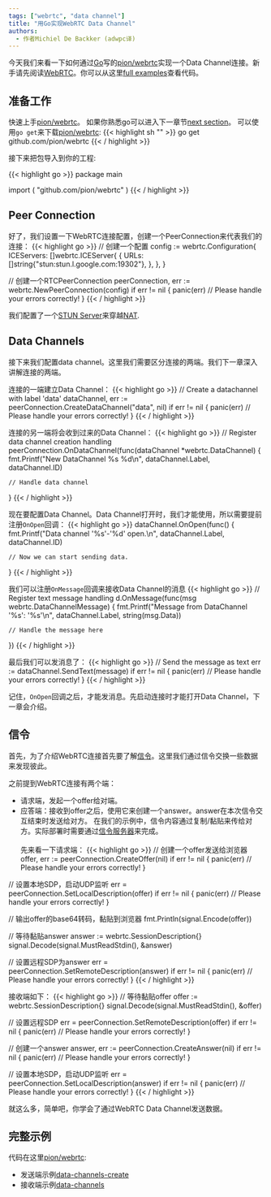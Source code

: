 ```yaml
---
tags: ["webrtc", "data channel"]
title: "用Go实现WebRTC Data Channel"
authors:
  - 作者Michiel De Backker (adwpc译)
---
```


今天我们来看一下如何通过[Go](https://golang.org/)写的[pion/webrtc](https://github.com/pion/webrtc)实现一个Data Channel连接。新手请先阅读[WebRTC](/knowledge-base/webrtc/)。你可以从这里[full examples](#full-examples)查看代码。

## 准备工作
快速上手[pion/webrtc](https://github.com/pion/webrtc)。
如果你熟悉go可以进入下一章节[next section](#peer-connection)。
可以使用`go get`来下载[pion/webrtc](https://github.com/pion/webrtc):
{{< highlight sh "" >}}
go get github.com/pion/webrtc
{{< / highlight >}}

接下来把包导入到你的工程:

{{< highlight go >}}
package main

import (
	"github.com/pion/webrtc"
)
{{< / highlight >}}

## Peer Connection
好了，我们设置一下WebRTC连接配置，创建一个PeerConnection来代表我们的连接：
{{< highlight go >}}
// 创建一个配置
config := webrtc.Configuration{
    ICEServers: []webrtc.ICEServer{
        {
            URLs: []string{"stun:stun.l.google.com:19302"},
        },
    },
}

// 创建一个RTCPeerConnection
peerConnection, err := webrtc.NewPeerConnection(config)
if err != nil {
    panic(err) // Please handle your errors correctly!
}
{{< / highlight >}}

我们配置了一个[STUN Server](/knowledge-base/webrtc/webrtc-architecture/#stun-server)来穿越[NAT](/knowledge-base/webrtc/webrtc-intro/#network-address-translation).

## Data Channels
接下来我们配置data channel。这里我们需要区分连接的两端。我们下一章深入讲解连接的两端。

连接的一端建立Data Channel：
{{< highlight go >}}
// Create a datachannel with label 'data'
dataChannel, err := peerConnection.CreateDataChannel("data", nil)
if err != nil {
    panic(err) // Please handle your errors correctly!
}
{{< / highlight >}}

连接的另一端将会收到过来的Data Channel：
{{< highlight go >}}
// Register data channel creation handling
peerConnection.OnDataChannel(func(dataChannel *webrtc.DataChannel) {
    fmt.Printf("New DataChannel %s %d\n", dataChannel.Label, dataChannel.ID)

    // Handle data channel
}
{{< / highlight >}}

现在要配置Data Channel。Data Channel打开时，我们才能使用，所以需要提前注册`OnOpen`回调：
{{< highlight go >}}
dataChannel.OnOpen(func() {
    fmt.Printf("Data channel '%s'-'%d' open.\n", dataChannel.Label, dataChannel.ID)

    // Now we can start sending data.
}
{{< / highlight >}}

我们可以注册`OnMessage`回调来接收Data Channel的消息
{{< highlight go >}}
// Register text message handling
d.OnMessage(func(msg webrtc.DataChannelMessage) {
    fmt.Printf("Message from DataChannel '%s': '%s'\n", dataChannel.Label, string(msg.Data))

    // Handle the message here
})
{{< / highlight >}}

最后我们可以发消息了：
{{< highlight go >}}
// Send the message as text
err := dataChannel.SendText(message)
if err != nil {
    panic(err) // Please handle your errors correctly!
}
{{< / highlight >}}

记住，`OnOpen`回调之后，才能发消息。先启动连接时才能打开Data Channel，下一章会介绍。

## 信令
首先，为了介绍WebRTC连接首先要了解[信令](/knowledge-base/webrtc/webrtc-intro/#signaling)。这里我们通过信令交换一些数据来发现彼此。

之前提到WebRTC连接有两个端：

- 请求端，发起一个offer给对端。
- 应答端：接收到offer之后，使用它来创建一个answer。answer在本次信令交互结束时发送给对方。
在我们的示例中，信令内容通过复制/黏贴来传给对方。实际部署时需要通过[信令服务器](/knowledge-base/webrtc/webrtc-architecture/#signaling-server)来完成。
<br><br>
先来看一下请求端：
{{< highlight go >}}
// 创建一个offer发送给浏览器
offer, err := peerConnection.CreateOffer(nil)
if err != nil {
    panic(err) // Please handle your errors correctly!
}

// 设置本地SDP，启动UDP监听
err = peerConnection.SetLocalDescription(offer)
if err != nil {
    panic(err) // Please handle your errors correctly!
}

// 输出offer的base64转码，黏贴到浏览器
fmt.Println(signal.Encode(offer))

// 等待黏贴answer
answer := webrtc.SessionDescription{}
signal.Decode(signal.MustReadStdin(), &answer)

// 设置远程SDP为answer
err = peerConnection.SetRemoteDescription(answer)
if err != nil {
    panic(err)  // Please handle your errors correctly!
}
{{< / highlight >}}

接收端如下：
{{< highlight go >}}
// 等待黏贴offer
offer := webrtc.SessionDescription{}
signal.Decode(signal.MustReadStdin(), &offer)

// 设置远程SDP
err = peerConnection.SetRemoteDescription(offer)
if err != nil {
    panic(err)  // Please handle your errors correctly!
}

// 创建一个answer
answer, err := peerConnection.CreateAnswer(nil)
if err != nil {
    panic(err)  // Please handle your errors correctly!
}

// 设置本地SDP，启动UDP监听
err = peerConnection.SetLocalDescription(answer)
if err != nil {
    panic(err)  // Please handle your errors correctly!
}
{{< / highlight >}}

就这么多，简单吧，你学会了通过WebRTC Data Channel发送数据。

## 完整示例
代码在这里[pion/webrtc](https://github.com/pion/webrtc):

- 发送端示例[data-channels-create](https://github.com/pion/webrtc/tree/master/examples/data-channels-create)
- 接收端示例[data-channels](https://github.com/pion/webrtc/tree/master/examples/data-channels)
